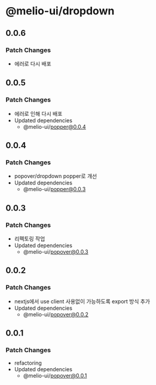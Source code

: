# @melio-ui/dropdown

## 0.0.6

### Patch Changes

- 에러로 다시 배포

## 0.0.5

### Patch Changes

- 에러로 인해 다시 배포
- Updated dependencies
  - @melio-ui/popper@0.0.4

## 0.0.4

### Patch Changes

- popover/dropdown popper로 개선
- Updated dependencies
  - @melio-ui/popper@0.0.3

## 0.0.3

### Patch Changes

- 리펙토링 작업
- Updated dependencies
  - @melio-ui/popover@0.0.3

## 0.0.2

### Patch Changes

- nextjs에서 use client 사용없이 가능하도록 export 방식 추가
- Updated dependencies
  - @melio-ui/popover@0.0.2

## 0.0.1

### Patch Changes

- refactoring
- Updated dependencies
  - @melio-ui/popover@0.0.1
